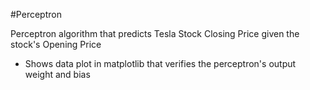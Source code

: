 #Perceptron 

Perceptron algorithm that predicts Tesla Stock Closing Price given the stock's Opening Price
- Shows data plot in matplotlib that verifies the perceptron's output weight and bias
